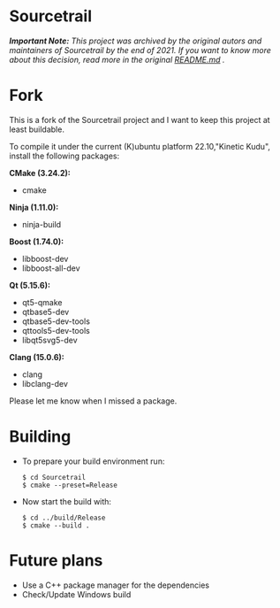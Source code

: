 # Sourcetrail

*__Important Note:__ This project was archived by the original autors and maintainers of Sourcetrail by the end of 2021. If you want to know more about this decision, read more in the original [README.md](COATI_SOFTWARE_README.md)
.*
# Fork

This is a fork of the Sourcetrail project and I want to keep this project at least buildable.

To compile it under the current (K)ubuntu platform 22.10,"Kinetic Kudu", install the following packages:

__CMake (3.24.2):__
* cmake

__Ninja (1.11.0):__
* ninja-build

__Boost (1.74.0):__
* libboost-dev
* libboost-all-dev

__Qt (5.15.6):__
* qt5-qmake
* qtbase5-dev
* qtbase5-dev-tools
* qttools5-dev-tools
* libqt5svg5-dev

__Clang (15.0.6):__
* clang
* libclang-dev

Please let me know when I missed a package.
# Building

* To prepare your build environment run:
    ```
    $ cd Sourcetrail
    $ cmake --preset=Release
    ```
* Now start the build with:
    ```
    $ cd ../build/Release
    $ cmake --build .
    ```
# Future plans
* Use a C++ package manager for the dependencies
* Check/Update Windows build
